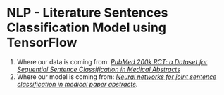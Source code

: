 # NLP - Literature Sentences Classification Model using TensorFlow

1. Where our data is coming from: [*PubMed 200k RCT: a Dataset for Sequential Sentence Classification in Medical Abstracts*](https://arxiv.org/abs/1710.06071)
2. Where our model is coming from: [*Neural networks for joint sentence classification in medical paper abstracts*](https://arxiv.org/pdf/1612.05251.pdf).
